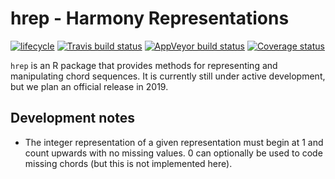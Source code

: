
<!-- README.md is generated from README.Rmd. Please edit that file -->

# hrep - Harmony Representations

[![lifecycle](https://img.shields.io/badge/lifecycle-maturing-blue.svg)](https://www.tidyverse.org/lifecycle/#maturing)
[![Travis build
status](https://travis-ci.org/pmcharrison/hrep.svg?branch=master)](https://travis-ci.org/pmcharrison/hrep)
[![AppVeyor build
status](https://ci.appveyor.com/api/projects/status/github/pmcharrison/hrep?branch=master&svg=true)](https://ci.appveyor.com/project/pmcharrison/hrep)
[![Coverage
status](https://coveralls.io/repos/github/pmcharrison/hrep/badge.svg)](https://coveralls.io/r/pmcharrison/hrep?branch=master)

`hrep` is an R package that provides methods for representing and
manipulating chord sequences. It is currently still under active
development, but we plan an official release in 2019.

## Development notes

  - The integer representation of a given representation must begin at 1
    and count upwards with no missing values. 0 can optionally be used
    to code missing chords (but this is not implemented here).
